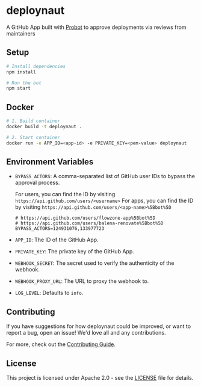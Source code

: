 # deploynaut

A GitHub App built with [Probot](https://github.com/probot/probot) to approve deployments via reviews from maintainers

## Setup

```sh
# Install dependencies
npm install

# Run the bot
npm start
```

## Docker

```sh
# 1. Build container
docker build -t deploynaut .

# 2. Start container
docker run -e APP_ID=<app-id> -e PRIVATE_KEY=<pem-value> deploynaut
```

## Environment Variables

- `BYPASS_ACTORS`: A comma-separated list of GitHub user IDs to bypass the approval process.

  For users, you can find the ID by visiting `https://api.github.com/users/<username>`
  For apps, you can find the ID by visiting `https://api.github.com/users/<app-name>%5Bbot%5D`

  ```shell
  # https://api.github.com/users/flowzone-app%5Bbot%5D
  # https://api.github.com/users/balena-renovate%5Bbot%5D
  BYPASS_ACTORS=124931076,133977723
  ```

- `APP_ID`: The ID of the GitHub App.
- `PRIVATE_KEY`: The private key of the GitHub App.
- `WEBHOOK_SECRET`: The secret used to verify the authenticity of the webhook.
- `WEBHOOK_PROXY_URL`: The URL to proxy the webhook to.
- `LOG_LEVEL`: Defaults to `info`.

## Contributing

If you have suggestions for how deploynaut could be improved, or want to report a bug, open an issue! We'd love all and any contributions.

For more, check out the [Contributing Guide](CONTRIBUTING.md).

## License

This project is licensed under Apache 2.0 - see the [LICENSE](LICENSE) file for
details.
